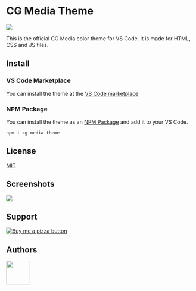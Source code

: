 
# CG Media Theme
<img src="https://colingrahm.com/themes/cgmedia-theme/screenshoots/github_socials.png" />

This is the official CG Media color theme for VS Code. It is made for HTML, CSS and JS files.

## Install
### VS Code Marketplace 
You can install the theme at the [VS Code marketplace](https://marketplace.visualstudio.com/items?itemName=CGWebDev2003.cg-media-theme)

### NPM Package
You can install the theme as an [NPM Package](https://www.npmjs.com/package/cg-media-theme) and add it to your VS Code.
```
npm i cg-media-theme
```

## License
[MIT](https://choosealicense.com/licenses/mit/)


## Screenshots
<img src="https://colingrahm.com/themes/cgmedia-theme/screenshoots/screenshoot.png" />

## Support
<a href="https://www.buymeacoffee.com/CGWebDev2003" target="_blank">
  <img src="https://user-images.githubusercontent.com/122671813/229323497-058caa2a-2a48-4140-ba06-e1073f12566e.jpg" alt="Buy me a pizza button">
</a><br>

## Authors
<a href="https://github.com/CGWebDev2003/cgmedia-theme/graphs/contributors">
  <img src="https://contrib.rocks/image?repo=CGWebDev2003/cgmedia-theme" style="width: 4rem;" />
</a>

